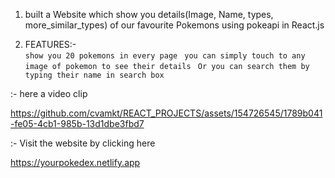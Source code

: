 1. built a Website which show you details(Image, Name, types, more_similar_types) of our favourite Pokemons using pokeapi in React.js

2. FEATURES:-  
``` show you 20 pokemons in every page ```
```  you can simply touch to any image of pokemon to see their details ```
```  Or you can search them by typing their name in search box ```


:- here a video clip
  

https://github.com/cvamkt/REACT_PROJECTS/assets/154726545/1789b041-fe05-4cb1-985b-13d1dbe3fbd7

:- Visit the website by clicking here

https://yourpokedex.netlify.app



